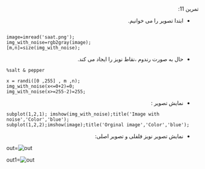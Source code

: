 
<div dir ="rtl">

تمرین 11:<br/>
* ابتدا تصویر را می خوانیم.<br/>

</div>

```

image=imread('saat.png');
img_with_noise=rgb2gray(image);
[m,n]=size(img_with_noise);

```


<div dir ="rtl">

 * حال به صورت رندوم ،نقاط نویز را ایجاد می کند.<br/>

</div>


```
%salt & pepper

x = randi([0 ,255] , m ,n);
img_with_noise(x<=0+2)=0;
img_with_noise(x>=255-2)=255;
```

<div dir ="rtl">


* نمایش  تصویر : <br/>

</div>


```
subplot(1,2,1); imshow(img_with_noise);title('Image with noise','Color','blue');
subplot(1,2,2);imshow(image);title('Orginal image','Color','blue');
````


<div dir ="rtl">

 * نمایش تصویر نویز فلفلی و تصویر اصلی:<br/>

</div>



out=![out](t11.JPG)

out1=![out](tt11.JPG)




